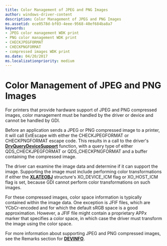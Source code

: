 ```yaml
---
title: Color Management of JPEG and PNG Images
author: windows-driver-content
description: Color Management of JPEG and PNG Images
ms.assetid: ece0578d-bf03-4eee-9568-40ef684ba8a7
keywords:
- JPEG color management WDK print
- PNG color management WDK print
- CHECKJPEGFORMAT
- CHECKPNGFORMAT
- compressed images WDK print
ms.date: 04/20/2017
ms.localizationpriority: medium
---
```


# Color Management of JPEG and PNG Images





For printers that provide hardware support of JPEG and PNG compressed images, color management must be handled by the driver or device and cannot be handled by GDI.

Before an application sends a JPEG or PNG compressed image to a printer, it will call ExtEscape with either the CHECKJPEGFORMAT or CHECKPNGFORMAT escape code. This results in a call to the driver's [**DrvQueryDeviceSupport**](https://msdn.microsoft.com/library/windows/hardware/ff556260) function, with a query type of either QDS\_CHECKJPEGFORMAT or QDS\_CHECKPNGFORMAT and a buffer containing the compressed image.

The driver can examine the image data and determine if it can support the image. Supporting the image must include performing color transformations if either the [**XLATEOBJ**](https://msdn.microsoft.com/library/windows/hardware/ff570634) structure's XO\_DEVICE\_ICM flag or XO\_HOST\_ICM flag is set, because GDI cannot perform color transformations on such images.

For these compressed images, color space information is typically contained within the image data. One exception is JFIF files, which are YCbCr-encoded and for which the default sRGB space is a good approximation. However, a JFIF file might contain a proprietary APP*x* marker that specifies a color space, in which case the driver must transform the image using the color space.

For more information about supporting JPEG and PNG compressed images, see the Remarks section for [**DEVINFO**](https://msdn.microsoft.com/library/windows/hardware/ff552835).

 

 




